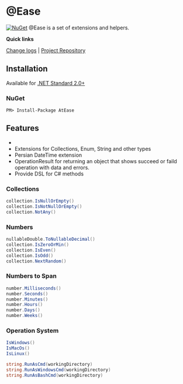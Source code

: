 [projectUri]: https://github.com/ateaseproject/atease
[projectGit]: https://github.com/ateaseproject/atease.git
[changeLog]: ./CHANGELOG.md

# @Ease
[![NuGet](https://img.shields.io/nuget/v/AtEase.svg)](https://www.nuget.org/packages/AtEase)
	@Ease is a set of extensions and helpers.

**Quick links**

[Change logs][changeLog] | [Project Repository][projectUri]


## Installation
Available for [.NET Standard 2.0+](https://docs.microsoft.com/en-gb/dotnet/standard/net-standard)

### NuGet
```
PM> Install-Package AtEase
```
## Features
 -  
 - Extensions for Collections, Enum, String and other types
 - Persian DateTime extension
 - OperationResult for returning an object that shows succeed or faild operation with data and errors.
 - Provide DSL for C# methods

### Collections
```C#
collection.IsNullOrEmpty()
collection.IsNotNullOrEmpty()
collection.NotAny()
```
### Numbers
```C#
nullableDouble.ToNullableDecimal()
collection.IsZeroOrMin()
collection.IsEven()
collection.IsOdd()
collection.NextRandom()
```
### Numbers to Span
```C#
number.Milliseconds()
number.Seconds()
number.Minutes()
number.Hours()
number.Days()
number.Weeks()
```
### Operation System
```C#
IsWindows()
IsMacOs()
IsLinux()

string.RunAsCmd(workingDirectory)
string.RunAsWindowsCmd(workingDirectory)
string.RunAsBashCmd(workingDirectory)
```
